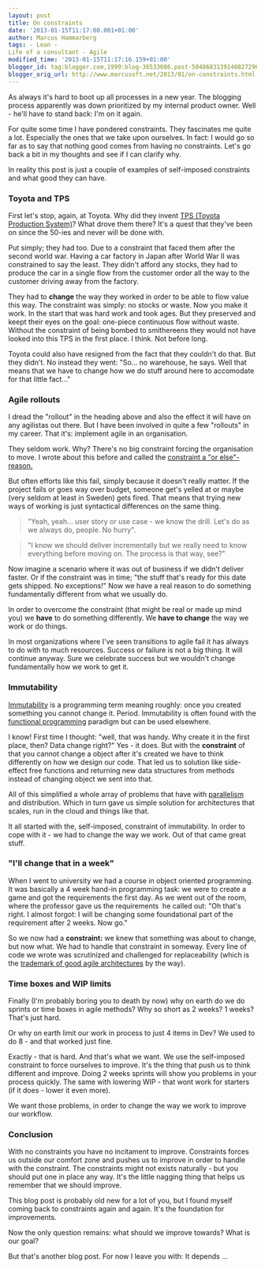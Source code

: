 ```yaml
---
layout: post
title: On constraints
date: '2013-01-15T11:17:00.001+01:00'
author: Marcus Hammarberg
tags: - Lean -
Life of a consultant - Agile
modified_time: '2013-01-15T11:17:16.159+01:00'
blogger_id: tag:blogger.com,1999:blog-36533086.post-5048683139140827296
blogger_orig_url: http://www.marcusoft.net/2013/01/on-constraints.html
---
```



<div dir="ltr" style="text-align: left;" trbidi="on">

As always it's hard to boot up all processes in a new year. The blogging
process apparently was down prioritized by my internal product owner.
Well - he'll have to stand back: I'm on it again.

For quite some time I have pondered constraints. They fascinates me
quite a lot. Especially the ones that we take upon ourselves. In fact: I
would go so far as to say that nothing good comes from having no
constraints.
Let's go back a bit in my thoughts and see if I can clarify why.

In reality this post is just a couple of examples of self-imposed
constraints and what good they can have.


### Toyota and TPS

First let's stop, again, at Toyota. Why did they invent
<a href="http://en.wikipedia.org/wiki/Toyota_Production_System"
target="_blank">TPS (Toyota Production System)</a>? What drove them
there? It's a quest that they've been on since the 50-ies and never will
be done with.

Put simply; they had too. Due to a constraint that faced them after the
second world war. Having a car factory in Japan after World War II was
constrained to say the least. They didn't afford any stocks, they had to
produce the car in a single flow from the customer order all the way to
the customer driving away from the factory.

They had to **change** the way they worked in order to be able to flow
value this way. The constraint was simply: no stocks or waste. Now you
make it work. In the start that was hard work and took ages. But they
preserved and keept their eyes on the goal: one-piece continuous flow
without waste. Without the constraint of being bombed
to smithereens they would not have looked into this TPS in the first
place. I think. Not before long.

Toyota could also have resigned from the fact that they couldn't do
that. But they didn't. No instead they went: "So... no warehouse, he
says. Well that means that we have to change how we do stuff around here
to accomodate for that little fact..."

### Agile rollouts

<div style="text-align: left;">

I dread the "rollout" in the heading above and also the effect it will
have on any agilistas out there. But I have been involved in quite a few
"rollouts" in my career. That it's: implement agile in an organisation.
 

</div>

<div style="text-align: left;">



</div>

<div style="text-align: left;">

They seldom work. Why? There's no big constraint forcing the
organisation to move. I wrote about this before and called the
<a href="http://www.marcusoft.net/2012/10/agilechangetop51.html"
target="_blank">constraint a "or else"-reason.</a>

</div>

<div style="text-align: left;">



</div>

<div style="text-align: left;">

But often efforts like this fail, simply because it doesn't really
matter. If the project fails or goes way over budget, someone get's
yelled at or maybe (very seldom at least in Sweden) gets fired. That
means that trying new ways of working is just syntactical differences on
the same thing. 

</div>

> "Yeah, yeah... user story or use case - we know the drill. Let's do as
> we always do, people. No hurry". 

> "I know we should deliver incrementally but we really need to know
> everything before moving on. The process is that way, see?"

<div style="text-align: left;">

Now imagine a scenario where it was out of business if we didn't deliver
faster. Or if the constraint was in time; "the stuff that's ready for
this date gets shipped. No exceptions!" Now we have a real reason to do
something fundamentally different from what we usually do. 

</div>

<div style="text-align: left;">

In order to overcome the constraint (that might be real or made up mind
you) we **have** to do something differently. We **have to change** the
way we work or do things. 

</div>

<div style="text-align: left;">



</div>

<div style="text-align: left;">

In most organizations where I've seen transitions to agile fail it has
always to do with to much resources. Success or failure is not a big
thing. It will continue anyway. Sure we celebrate success but we
wouldn't change fundamentally how we work to get it. 

</div>

### Immutability

<div>

<a href="http://en.wikipedia.org/wiki/Immutable_object"
target="_blank">Immutability</a> is a programming term meaning roughly:
once you created something you cannot change it. Period. Immutability is
often found with the
<a href="http://en.wikipedia.org/wiki/Functional_programming"
target="_blank">functional programming</a> paradigm but can be used
elsewhere.

</div>

<div>



</div>

<div>

I know! First time I thought: "well, that was handy. Why create it in
the first place, then? Data change right?"
Yes - it does. But with the **constraint** of that you cannot change a
object after it's created we have to think differently on how we design
our code. That led us to solution like side-effect free functions and
returning new data structures from methods instead of changing object we
sent into that.

All of this simplified a whole array of problems that have with
<a href="http://en.wikipedia.org/wiki/Parallel_computing"
target="_blank">parallelism</a> and distribution. Which in turn gave us
simple solution for architectures that scales, run in the cloud and
things like that.

It all started with the, self-imposed, constraint of immutability. In
order to cope with it - we had to change the way we work. Out of that
came great stuff.

</div>

### "I'll change that in a week"

<div>

When I went to university we had a course in object oriented
programming. It was basically a 4 week hand-in programming task: we were
to create a game and got the requirements the first day. As we went out
of the room, where the professor gave us the requirements  he called
out: "Oh that's right. I almost forgot: I will be changing some
foundational part of the requirement after 2 weeks. Now go."

So we now had a **constraint:** we knew that something was about to
change, but now what. We had to handle that constraint in someway. Every
line of code we wrote was scrutinized and challenged for replaceability
(which is the <a href="http://video.javazone.no/talk/49367318"
target="_blank">trademark of good agile architectures</a> by the way). 

</div>

### Time boxes and WIP limits

<div>

Finally (I'm probably boring you to death by now) why on earth do we do
sprints or time boxes in agile methods? Why so short as 2 weeks? 1
weeks? That's just hard.

Or why on earth limit our work in process to just 4 items in Dev? We
used to do 8 - and that worked just fine.

Exactly - that is hard. And that's what we want. We use the self-imposed
constraint to force ourselves to improve. It's the thing that push us to
think different and improve. Doing 2 weeks sprints will show you
problems in your process quickly. The same with lowering WIP - that wont
work for starters (if it does - lower it even more).

We want those problems, in order to change the way we work to improve
our workflow.

### Conclusion

</div>

<div>

With no constraints you have no incitament to improve. Constraints
forces us outside our comfort zone and pushes us to improve in order to
handle with the constraint. The constraints might not exists naturally -
but you should put one in place any way. It's the little nagging thing
that helps us remember that we should improve.

</div>

<div>



</div>

<div>

This blog post is probably old new for a lot of you, but I found myself
coming back to constraints again and again. It's the foundation for
improvements. 

</div>

<div>



</div>

<div>

Now the only question remains: what should we improve towards? What is
our goal? 

</div>

<div>

But that's another blog post. For now I leave you with: It depends ...

</div>



</div>

